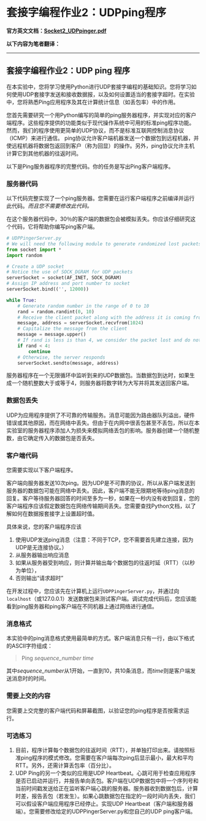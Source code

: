 # 套接字编程作业2：UDPping程序

**官方英文文档：[Socket2_UDPpinger.pdf](Socket2_UDPpinger.pdf)**

**以下内容为笔者翻译：**

***

## 套接字编程作业2：UDP ping 程序

在本实验中，您将学习使用Python进行UDP套接字编程的基础知识。您将学习如何使用UDP套接字发送和接收数据报，以及如何设置适当的套接字超时。在实验中，您将熟悉Ping应用程序及其在计算统计信息（如丢包率）中的作用。

您首先需要研究一个用Python编写的简单的ping服务器程序，并实现对应的客户端程序。这些程序提供的功能类似于现代操作系统中可用的标准ping程序功能。然而，我们的程序使用更简单的UDP协议，而不是标准互联网控制消息协议（ICMP）来进行通信。 ping协议允许客户端机器发送一个数据包到远程机器，并使远程机器将数据包返回到客户（称为回显）的操作。另外，ping协议允许主机计算它到其他机器的往返时间。

以下是Ping服务器程序的完整代码。你的任务是写出Ping客户端程序。

### 服务器代码

以下代码完整实现了一个ping服务器。您需要在运行客户端程序之前编译并运行此代码。*而且您不需要修改此代码。*

在这个服务器代码中，30％的客户端的数据包会被模拟丢失。你应该仔细研究这个代码，它将帮助你编写ping客户端。

``` python
# UDPPingerServer.py 
# We will need the following module to generate randomized lost packets import random 
from socket import * 
import random

# Create a UDP socket  
# Notice the use of SOCK_DGRAM for UDP packets 
serverSocket = socket(AF_INET, SOCK_DGRAM) 
# Assign IP address and port number to socket 
serverSocket.bind(('', 12000)) 

while True:     
	# Generate random number in the range of 0 to 10 
	rand = random.randint(0, 10)     
	# Receive the client packet along with the address it is coming from  
	message, address = serverSocket.recvfrom(1024) 
	# Capitalize the message from the client     
	message = message.upper() 
	# If rand is less is than 4, we consider the packet lost and do not respond     
	if rand < 4:         
		continue     
	# Otherwise, the server responds         
	serverSocket.sendto(message, address) 
```

服务器程序在一个无限循环中监听到来的UDP数据包。当数据包到达时，如果生成一个随机整数大于或等于4，则服务器将数字转为大写并将其发送回客户端。

### 数据包丢失

UDP为应用程序提供了不可靠的传输服务。消息可能因为路由器队列溢出，硬件错误或其他原因，而在网络中丢失。但由于在内网中很丢包甚至不丢包，所以在本实验室的服务器程序添加人为损失来模拟网络丢包的影响。服务器创建一个随机整数，由它确定传入的数据包是否丢失。

### 客户端代码

您需要实现以下客户端程序。

客户端向服务器发送10次ping。因为UDP是不可靠的协议，所以从客户端发送到服务器的数据包可能在网络中丢失。因此，客户端不能无限期地等待ping消息的回复。客户等待服务器回答的时间至多为一秒，如果在一秒内没有收到回复，您的客户端程序应该假定数据包在网络传输期间丢失。您需要查找Python文档，以了解如何在数据报套接字上设置超时值。

具体来说，您的客户端程序应该

1. 使用UDP发送ping消息（注意：不同于TCP，您不需要首先建立连接，因为UDP是无连接协议。）
2. 从服务器输出响应消息
3. 如果从服务器受到响应，则计算并输出每个数据包的往返时延（RTT）（以秒为单位），
4. 否则输出“请求超时”

在开发过程中，您应该先在计算机上运行`UDPPingerServer.py`，并通过向`localhost`（或127.0.0.1）发送数据包来测试客户端。调试完成代码后，您应该能看到ping服务器和ping客户端在不同机器上通过网络进行通信。

### 消息格式

本实验中的ping消息格式使用最简单的方式。客户端消息只有一行，由以下格式的ASCII字符组成：

> Ping *sequence_number time*

其中*sequence_number*从1开始，一直到10，共10条消息，而*time*则是客户端发送消息时的时间。

### 需要上交的内容

您需要上交完整的客户端代码和屏幕截图，以验证您的ping程序是否按需求运行。

### 可选练习

1. 目前，程序计算每个数据包的往返时间（RTT），并单独打印出来。请按照标准ping程序的模式修改。您需要在客户端每次ping后显示最小，最大和平均RTT。另外，还需计算丢包率（百分比）。
2. UDP Ping的另一个类似的应用是UDP Heartbeat。心跳可用于检查应用程序是否已启动并运行，并报告单向丢包。客户端在UDP数据包中将一个序列号和当前时间戳发送给正在监听客户端心跳的服务器。服务器收到数据包后，计算时差，报告丢包（若发生）。如果心跳数据包在指定的一段时间内丢失，我们可以假设客户端应用程序已经停止。实现UDP Heartbeat（客户端和服务器端）。您需要修改给定的UDPPingerServer.py和您自己的UDP ping客户端。